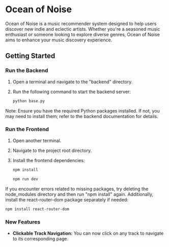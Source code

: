 # Ocean of Noise

Ocean of Noise is a music recommender system designed to help users discover new indie and eclectic artists. Whether you're a seasoned music enthusiast or someone looking to explore diverse genres, Ocean of Noise aims to enhance your music discovery experience.

## Getting Started

### Run the Backend

1. Open a terminal and navigate to the "backend" directory.
2. Run the following command to start the backend server:

   ```bash
   python base.py
   ```

Note: Ensure you have the required Python packages installed. If not, you may need to install them; refer to the backend documentation for details.

### Run the Frontend

1. Open another terminal.
2. Navigate to the project root directory.
3. Install the frontend dependencies:

   ```bash
   npm install
   ```

   ```bash
   npm run dev
   ```

If you encounter errors related to missing packages, try deleting the node_modules directory and then run "npm install" again. Additionally, install the react-router-dom package separately if needed:

```bash
npm install react-router-dom
```

### New Features

- **Clickable Track Navigation:** You can now click on any track to navigate to its corresponding page.
